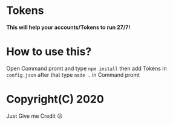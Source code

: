 # Tokens
**This will help your accounts/Tokens to run 27/7!**


# **How to use this?**
Open Command promt and type `npm install` then add Tokens in `config.json` after that type `node .` in Command promt

# Copyright(C) 2020
Just Give me Credit 😛
